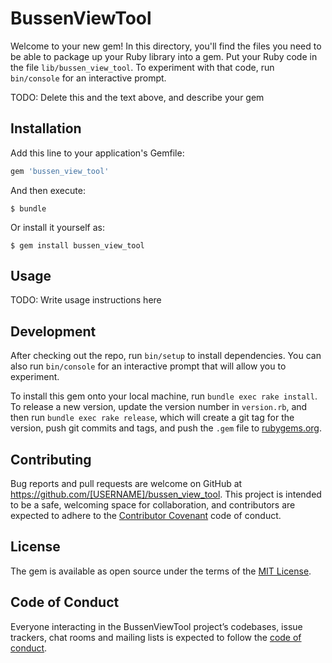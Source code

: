# BussenViewTool

Welcome to your new gem! In this directory, you'll find the files you need to be able to package up your Ruby library into a gem. Put your Ruby code in the file `lib/bussen_view_tool`. To experiment with that code, run `bin/console` for an interactive prompt.

TODO: Delete this and the text above, and describe your gem

## Installation

Add this line to your application's Gemfile:

```ruby
gem 'bussen_view_tool'
```

And then execute:

    $ bundle

Or install it yourself as:

    $ gem install bussen_view_tool

## Usage

TODO: Write usage instructions here

## Development

After checking out the repo, run `bin/setup` to install dependencies. You can also run `bin/console` for an interactive prompt that will allow you to experiment.

To install this gem onto your local machine, run `bundle exec rake install`. To release a new version, update the version number in `version.rb`, and then run `bundle exec rake release`, which will create a git tag for the version, push git commits and tags, and push the `.gem` file to [rubygems.org](https://rubygems.org).

## Contributing

Bug reports and pull requests are welcome on GitHub at https://github.com/[USERNAME]/bussen_view_tool. This project is intended to be a safe, welcoming space for collaboration, and contributors are expected to adhere to the [Contributor Covenant](http://contributor-covenant.org) code of conduct.

## License

The gem is available as open source under the terms of the [MIT License](https://opensource.org/licenses/MIT).

## Code of Conduct

Everyone interacting in the BussenViewTool project’s codebases, issue trackers, chat rooms and mailing lists is expected to follow the [code of conduct](https://github.com/[USERNAME]/bussen_view_tool/blob/master/CODE_OF_CONDUCT.md).
